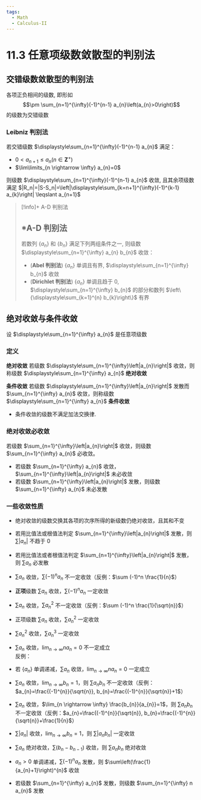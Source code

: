 ```yaml
---
tags:
  - Math
  - Calculus-II
---
```

11.3 任意项级数敛散型的判别法
===
## 交错级数敛散型的判别法
各项正负相间的级数, 即形如
$$\pm \sum_{n=1}^{\infty}(-1)^{n-1} a_{n}\left(a_{n}>0\right)$$
的级数为交错级数
### Leibniz 判别法
若交错级数 $\displaystyle\sum_{n=1}^{\infty}(-1)^{n-1} a_{n}$ 满足：
- $0<a_{n+1} \leqslant a_{n}\left(n \in \mathbf{Z}^{+}\right)$
- $\lim\limits_{n \rightarrow \infty} a_{n}=0$

则级数 $\displaystyle\sum_{n=1}^{\infty}(-1)^{n-1} a_{n}$ 收敛, 且其余项级数满足 $|R_n|=|S-S_n|=\left|\displaystyle\sum_{k=n+1}^{\infty}(-1)^{k-1} a_{k}\right| \leqslant a_{n+1}$

> [!info]+ A-D 判别法
>## \*A-D 判别法
> 若数列 $\left\{a_{n}\right\}$ 和 $\left\{b_{n}\right\}$ 满足下列两组条件之一, 则级数 $\displaystyle\sum_{n=1}^{\infty} a_{n} b_{n}$ 收敛：
> - (**Abel 判别法**) $\left\{a_{n}\right\}$ 单调且有界, $\displaystyle\sum_{n=1}^{\infty} b_{n}$ 收敛
> - (**Dirichlet 判别法**) $\left\{a_{n}\right\}$ 单调且趋于 $0$, $\displaystyle\sum_{n=1}^{\infty} b_{n}$ 的部分和数列 $\left\{\displaystyle\sum_{k=1}^{n} b_{k}\right\}$ 有界

## 绝对收敛与条件收敛
设 $\displaystyle\sum_{n=1}^{\infty} a_{n}$ 是任意项级数
### 定义
**绝对收敛**
若级数 $\displaystyle\sum_{n=1}^{\infty}\left|a_{n}\right|$ 收敛，则称级数 $\displaystyle\sum_{n=1}^{\infty} a_{n}$ **绝对收敛**

**条件收敛**
若级数 $\displaystyle\sum_{n=1}^{\infty}\left|a_{n}\right|$ 发散而 $\sum_{n=1}^{\infty} a_{n}$ 收敛，则称级数 $\displaystyle\sum_{n=1}^{\infty} a_{n}$ **条件收敛**
- 条件收敛的级数不满足加法交换律.

### 绝对收敛必收敛
若级数 $\sum_{n=1}^{\infty}\left|a_{n}\right|$ 收敛，则级数 $\sum_{n=1}^{\infty} a_{n}$ 必收敛。
- 若级数 $\sum_{n=1}^{\infty} a_{n}$ 收敛，$\sum_{n=1}^{\infty}\left|a_{n}\right|$ 未必收敛
- 若级数 $\sum_{n=1}^{\infty}\left|a_{n}\right|$ 发散，则级数 $\sum_{n=1}^{\infty} a_{n}$ 未必发散


### 一些收敛性质
- 绝对收敛的级数交换其各项的次序所得的新级数仍绝对收敛，且其和不变
- 若用比值法或根值法判定 $\sum_{n=1}^{\infty}\left|a_{n}\right|$ 发散，则 $\sum \left|a_{n}\right|$ 不趋于 $0$
- 若用比值法或者根值法判定 $\sum_{n=1}^{\infty}\left|a_{n}\right|$ 发散，则 $\sum a_{n}$ 必发散
    
- $\sum a_{n}$ 收敛，$\sum (-1)^n a_{n}$ 不一定收敛（反例：$\sum (-1)^n \frac{1}{n}$）
- **正项**级数 $\sum a_{n}$ 收敛，$\sum (-1)^n a_{n}$ 一定收敛
	
- $\sum a_{n}$ 收敛，$\sum a_{n}^2$ 不一定收敛（反例：$\sum (-1)^n \frac{1}{\sqrt{n}}$）
- 正项级数 $\sum a_{n}$ 收敛，$\sum a_{n}^2$ 一定收敛
- $\sum a_{n}^2$ 收敛，$\sum a_{n}^3$ 一定收敛
	
- $\sum a_{n}$ 收敛，$\lim_{n \rightarrow \infty} n a_{n}=0$ 不一定成立  
    反例：
- 若 $\left\{a_{n}\right\}$ 单调递减，$\sum a_{n}$ 收敛，$\lim_{n \rightarrow \infty} n a_{n}=0$ 一定成立
- $\sum a_{n}$ 收敛，$\lim_{n \rightarrow \infty} b_{n}=1$，则 $\sum a_{n} b_{n}$ 不一定收敛（反例：$a_{n}=\frac{(-1)^{n}}{\sqrt{n}}, b_{n}=\frac{(-1)^{n}}{\sqrt{n}}+1$）
- $\sum a_{n}$ 收敛，$\lim_{n \rightarrow \infty} \frac{b_{n}}{a_{n}}=1$，则 $\sum a_{n} b_{n}$ 不一定收敛（反例：$a_{n}=\frac{(-1)^{n}}{\sqrt{n}}, b_{n}=\frac{(-1)^{n}}{\sqrt{n}}+\frac{1}{n}$）
- $\sum |a_{n}|$ 收敛，$\lim_{n \rightarrow \infty} b_{n}=1$，则 $\sum |a_{n} b_{n}|$ 一定收敛
- $\sum a_{n}$ 绝对收敛，$\sum\left(b_{n}-b_{n-1}\right)$ 收敛，则 $\sum a_{n} b_{n}$ 绝对收敛
- $a_{n}>0$ 单调递减，$\sum(-1)^{n} a_{n}$ 发散，则 $\sum\left(\frac{1}{a_{n}+1}\right)^{n}$ 收敛
- 若级数 $\sum_{n=1}^{\infty} a_{n}$ 发散，则级数 $\sum_{n=1}^{\infty} n a_{n}$ 发散

